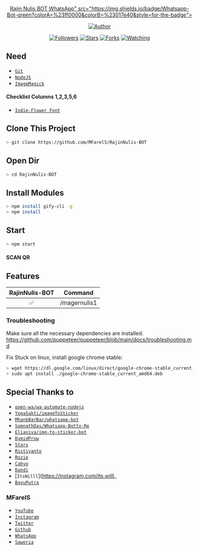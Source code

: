 <p align="center">
<a href="#">Rajin Nulis BOT WhatsApp" src="https://img.shields.io/badge/Whatsapp-Bot-green?colorA=%23ff0000&colorB=%23017e40&style=for-the-badge"></a>
</p>
<p align="center">
<a href="https://github.com/MFarelS"><img title="Author" src="https://img.shields.io/badge/Author-MFarelS-red.svg?style=for-the-badge&logo=github"></a>
</p>
<p align="center">
<a href="https://github.com/MFarelS/followers"><img title="Followers" src="https://img.shields.io/github/followers/MFarelS?color=blue&style=flat-square"></a>
<a href="https://github.com/MFarelS/RajinNulis-BOT/stargazers/"><img title="Stars" src="https://img.shields.io/github/stars/MFarelS/RajinNulis-BOT?color=red&style=flat-square"></a>
<a href="https://github.com/MFarelS/RajinNulis-BOT/network/members"><img title="Forks" src="https://img.shields.io/github/forks/MFarelS/RajinNulis-BOT?color=red&style=flat-square"></a>
<a href="https://github.com/MFarelS/RajinNulis-BOT/watchers"><img title="Watching" src="https://img.shields.io/github/watchers/MFarelS/RajinNulis-BOT?label=Watchers&color=blue&style=flat-square"></a>
</p>

## Need
* [`Git`](https://git-scm.com/downloads)
* [`NodeJS`](https://nodejs.org/en/download) 
* [`ImageMagick`](https://imagemagick.org/script/download.php) 
#### Checklist Columns 1,2,3,5,6
* [`Indie-Flower Font`](https://fonts.google.com/specimen/Indie+Flower) 

## Clone This Project

```bash
> git clone https://github.com/MFarelS/RajinNulis-BOT
```

## Open Dir

```bash
> cd RajinNulis-BOT
```

## Install Modules

```bash
> npm install gify-cli -g
> npm install
```

## Start

```bash
> npm start
```

#### SCAN QR

## Features

| RajinNulis-BOT |                Command           |
| :-----------: | :--------------------------------: |
|       ✅       | /magernulis1         |


### Troubleshooting
Make sure all the necessary dependencies are installed.
https://github.com/puppeteer/puppeteer/blob/main/docs/troubleshooting.md

Fix Stuck on linux, install google chrome stable:
```bash
> wget https://dl.google.com/linux/direct/google-chrome-stable_current_amd64.deb
> sudo apt install ./google-chrome-stable_current_amd64.deb
```
## Special Thanks to
* [`open-wa/wa-automate-nodejs`](https://github.com/open-wa/wa-automate-nodejs)
* [`YogaSakti/imageToSticker`](https://github.com/YogaSakti/imageToSticker) 
* [`MhankBarBar/whatsapp-bot`](https://github.com/MhankBarBar/whatsapp-bot) 
* [`SomnathDas/Whatsapp-Botto-Re`](https://github.com/SomnathDas/Whatsapp-Botto-Re)
* [`Elianiva/img-to-sticker-bot`](https://github.com/Elianiva/img-to-sticker-bot) 
* [`DymidProw`](https://youtube.com/c/DymidProw) 
* [`Stars`](https://github.com/bintang73) 
* [`Ristiyanto`](https://github.com/Gimenz) 
* [`Rozie`](https://instagram.com/_rooziee) 
* [`Cahyo`](https://github.com/Cahyo224) 
* [`Dandi`](https://github.com/dandyraka) 
* [`ItsWilll`](https://instagram.com/its.willl_
* [`BayuPutra`](https://github.com/bayuputra18) 

### MFarelS
* [`YouTube`](https://https://m.youtube.com/channel/UCYfBSMa1JJbKwD8bNm-etiA) 
* [`Instagram`](https://instagram.com/mfarelsyahtiawan) 
* [`Twitter`](https://twitter.com/MSyahtiawan) 
* [`Github`](https://github.com/MFarelS) 
* [`WhatsApp`](https://wa.me/6281219087237) 
* [`Saweria`](https://saweria.co/donate/MFarelS)
